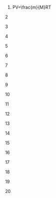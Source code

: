 1. PV=\frac{m}{M}RT



2




3





4




5




6




7





8



9



10




11



12


13



14



15




16





17




18





19




20
